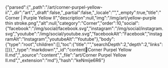 {"parsed":{"_path":"/art/corner-purpel-yellow-ii","_dir":"art","_draft":false,"_partial":false,"_locale":"","_empty":true,"title":"Corner | Purple Yellow II","description":null,"img":"/img/art/yellow-purple thin stroke.png","alt":null,"category":"Corner","order":10,"social":{"facebook":"/img/social/facebook.svg","instagram":"/img/social/instagram.svg","youtube":"/img/social/youtube.svg","facebookAlt":"Facebook","instagramAlt":"Instagram","youtubeAlt":"Youtube"},"body":{"type":"root","children":[],"toc":{"title":"","searchDepth":2,"depth":2,"links":[]}},"_type":"markdown","_id":"content:art:Corner Purpel Yellow II.md","_source":"content","_file":"art/Corner Purpel Yellow II.md","_extension":"md"},"hash":"keNmije6R6"}